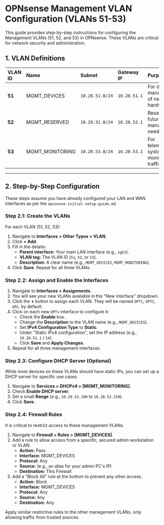 # OPNsense Management VLAN Configuration (VLANs 51-53)

This guide provides step-by-step instructions for configuring the Management VLANs (51, 52, and 53) in OPNsense. These VLANs are critical for network security and administration.

## 1. VLAN Definitions

| VLAN ID | Name             | Subnet           | Gateway IP     | Purpose                                      |
|:--------|:-----------------|:-----------------|:---------------|:---------------------------------------------|
| **51**  | MGMT_DEVICES     | `10.20.51.0/24`  | `10.20.51.1`   | For direct management of network hardware.   |
| **52**  | MGMT_RESERVED    | `10.20.52.0/24`  | `10.20.52.1`   | Reserved for future management needs.        |
| **53**  | MGMT_MONITORING  | `10.20.53.0/24`  | `10.20.53.1`   | For telemetry, syslog, and monitoring traffic. |

---

## 2. Step-by-Step Configuration

These steps assume you have already configured your LAN and WAN interfaces as per the `opnsense-initial-setup-guide.md`.

### Step 2.1: Create the VLANs

For each VLAN (51, 52, 53):

1.  Navigate to **Interfaces > Other Types > VLAN**.
2.  Click **+ Add**.
3.  Fill in the details:
    -   **Parent interface:** Your main LAN interface (e.g., `igb1`).
    -   **VLAN tag:** The VLAN ID (`51`, `52`, or `53`).
    -   **Description:** A clear name (e.g., `MGMT_DEVICES`, `MGMT_MONITORING`).
4.  Click **Save**. Repeat for all three VLANs.

### Step 2.2: Assign and Enable the Interfaces

1.  Navigate to **Interfaces > Assignments**.
2.  You will see your new VLANs available in the "New interface" dropdown.
3.  Click the **+** button to assign each VLAN. They will be named `OPT1`, `OPT2`, etc. by default.
4.  Click on each new `OPTx` interface to configure it:
    -   Check the **Enable** box.
    -   Change the **Description** to the VLAN name (e.g., `MGMT_DEVICES`).
    -   Set **IPv4 Configuration Type** to **Static**.
    -   Under "Static IPv4 configuration", set the IP address (e.g., `10.20.51.1` / `24`).
    -   Click **Save** and **Apply Changes**.
5.  Repeat for all three management interfaces.

### Step 2.3: Configure DHCP Server (Optional)

While most devices on these VLANs should have static IPs, you can set up a DHCP server for specific use cases.

1.  Navigate to **Services > DHCPv4 > [MGMT_MONITORING]**.
2.  Check **Enable DHCP server**.
3.  Set a small **Range** (e.g., `10.20.53.100` to `10.20.53.150`).
4.  Click **Save**.

### Step 2.4: Firewall Rules

It is critical to restrict access to these management VLANs.

1.  Navigate to **Firewall > Rules > [MGMT_DEVICES]**.
2.  Add a rule to allow access from a specific, secured admin workstation or VLAN.
    -   **Action:** Pass
    -   **Interface:** MGMT_DEVICES
    -   **Protocol:** Any
    -   **Source:** (e.g., an alias for your admin PC's IP)
    -   **Destination:** This Firewall
3.  Add a "Block All" rule at the bottom to prevent any other access.
    -   **Action:** Block
    -   **Interface:** MGMT_DEVICES
    -   **Protocol:** Any
    -   **Source:** Any
    -   **Destination:** Any

Apply similar restrictive rules to the other management VLANs, only allowing traffic from trusted sources.
